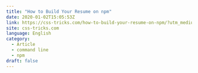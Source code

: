 ```yaml
---
title: "How to Build Your Resume on npm"
date: 2020-01-02T15:05:53Z
link: https://css-tricks.com/how-to-build-your-resume-on-npm/?utm_medium=RSS&utm_source=news.12bit.vn
site: css-tricks.com
language: English
category:
  - Article
  - command line
  - npm
draft: false
---
```

